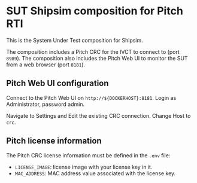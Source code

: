 # SUT Shipsim composition for Pitch RTI

This is the System Under Test composition for Shipsim.

The composition includes a Pitch CRC for the IVCT to connect to (port `8989`). The composition also includes the Pitch Web UI to monitor the SUT from a web browser (port `8181`).

## Pitch Web UI configuration

Connect to the Pitch Web UI on `http://${DOCKERHOST}:8181`. Login as Administrator, password admin.

Navigate to Settings and Edit the existing CRC connection. Change Host to `crc`.

## Pitch license information

The Pitch CRC license information must be defined in the `.env` file:

- ``LICENSE_IMAGE``: license image with your license key in it.
- ``MAC_ADDRESS``: MAC address value associated with the license key.